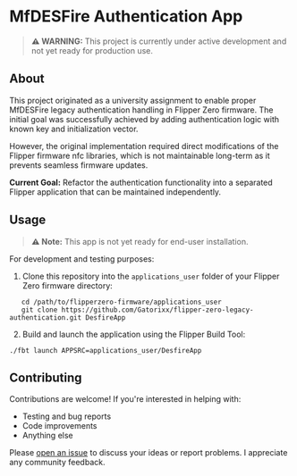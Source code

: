 # MfDESFire Authentication App

> **⚠️ WARNING:** This project is currently under active development and not yet ready for production use.

## About
This project originated as a university assignment to enable proper MfDESFire legacy authentication handling in Flipper Zero firmware. The initial goal was successfully achieved by adding authentication logic with known key and initialization vector.

However, the original implementation required direct modifications of the Flipper firmware nfc libraries, which is not maintainable long-term as it prevents seamless firmware updates. 

**Current Goal:** Refactor the authentication functionality into a separated Flipper application that can be maintained independently.

## Usage

> **⚠️ Note:** This app is not yet ready for end-user installation.

For development and testing purposes:

1. Clone this repository into the `applications_user` folder of your Flipper Zero firmware directory:
```shell
   cd /path/to/flipperzero-firmware/applications_user
   git clone https://github.com/Gatorixx/flipper-zero-legacy-authentication.git DesfireApp
```
2. Build and launch the application using the Flipper Build Tool:
```shell
./fbt launch APPSRC=applications_user/DesfireApp
```

## Contributing
Contributions are welcome! If you're interested in helping with:

- Testing and bug reports
- Code improvements
- Anything else

Please [open an issue](https://github.com/Gatorixx/flipper-zero-legacy-authentication/issues/new) to discuss your ideas or report problems. I appreciate any community feedback.